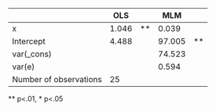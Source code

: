|                        | OLS   |    | MLM    |    |
|------------------------|-------|----|--------|----|
| x                      | 1.046 | ** | 0.039  |    |
| Intercept              | 4.488 |    | 97.005 | ** |
| var(_cons)             |       |    | 74.523 |    |
| var(e)                 |       |    | 0.594  |    |
| Number of observations | 25    |    |        |    |
** p<.01, * p<.05
